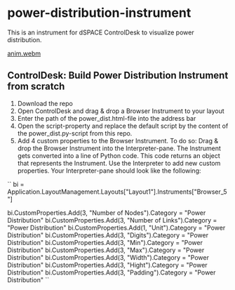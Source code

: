 # power-distribution-instrument
This is an instrument for dSPACE ControlDesk to visualize power distribution.

[anim.webm](https://github.com/dspace-group/power-distribution-instrument/assets/9103508/ae753b5c-2e72-4805-9e88-79eed24270a6)

## ControlDesk: Build Power Distribution Instrument from scratch

1. Download the repo
2. Open ControlDesk and drag & drop a Browser Instrument to your layout
3. Enter the path of the power_dist.html-file into the address bar
4. Open the script-property and replace the default script by the content of the power_dist.py-script from this repo.
5. Add 4 custom properties to the Browser Instrument. To do so: Drag & drop the Browser Instrument into the Interpreter-pane. The Instrument gets converted into a line of Python code. This code returns an object that represents the Instrument. Use the Interpreter to add new custom properties. Your Interpreter-pane should look like the following:

``
bi = Application.LayoutManagement.Layouts["Layout1"].Instruments["Browser_5"]

bi.CustomProperties.Add(3, "Number of Nodes").Category = "Power Distribution"
bi.CustomProperties.Add(3, "Number of Links").Category = "Power Distribution"
bi.CustomProperties.Add(1, "Unit").Category = "Power Distribution"
bi.CustomProperties.Add(3, "Digits").Category = "Power Distribution"
bi.CustomProperties.Add(3, "Min").Category = "Power Distribution"
bi.CustomProperties.Add(3, "Max").Category = "Power Distribution"
bi.CustomProperties.Add(3, "Width").Category = "Power Distribution"
bi.CustomProperties.Add(3, "Hight").Category = "Power Distribution"
bi.CustomProperties.Add(3, "Padding").Category = "Power Distribution"
``
